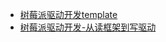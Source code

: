 * [树莓派驱动开发template](https://blog.csdn.net/little_rookie__/article/details/118825941)
* [树莓派驱动开发-从读框架到写驱动](https://blog.csdn.net/weixin_50546241/article/details/126508281?spm=1001.2014.3001.5502)
